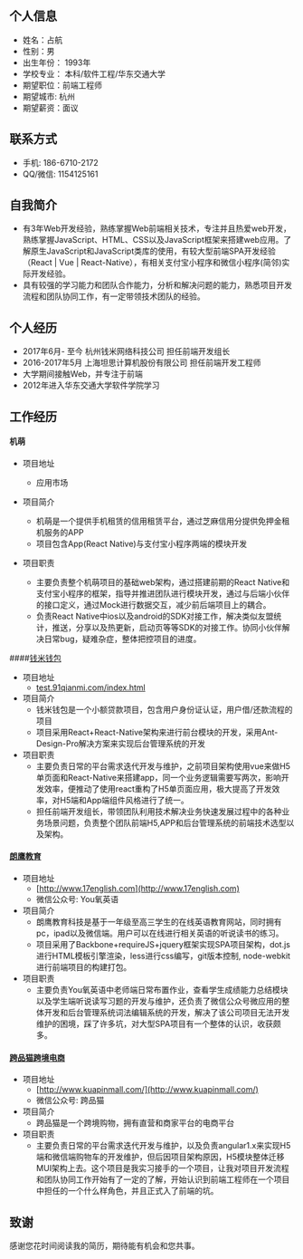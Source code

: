 ##  个人信息
* 姓名：占航
* 性别：男
* 出生年份： 1993年
* 学校专业： 本科/软件工程/华东交通大学
* 期望职位：前端工程师
* 期望城市: 杭州
* 期望薪资：面议

## 联系方式
* 手机: 186-6710-2172
* QQ/微信: 1154125161

## 自我简介
* 有3年Web开发经验，熟练掌握Web前端相关技术，专注并且热爱web开发，熟练掌握JavaScript、HTML、CSS以及JavaScript框架来搭建web应用。了解原生JavaScript和JavaScript类库的使用，有较大型前端SPA开发经验（React | Vue | React-Native），有相关支付宝小程序和微信小程序(简邻)实际开发经验。
* 具有较强的学习能力和团队合作能力，分析和解决问题的能力，熟悉项目开发流程和团队协同工作，有一定带领技术团队的经验。

## 个人经历
* 2017年6月- 至今 杭州钱米网络科技公司 担任前端开发组长
* 2016-2017年5月 上海坦思计算机股份有限公司 担任前端开发工程师
* 大学期间接触Web，并专注于前端
* 2012年进入华东交通大学软件学院学习

## 工作经历

#### 机萌

- 项目地址
  - 应用市场

- 项目简介

  - 机萌是一个提供手机租赁的信用租赁平台，通过芝麻信用分提供免押金租机服务的APP
  - 项目包含App(React Native)与支付宝小程序两端的模块开发

- 项目职责

  - 主要负责整个机萌项目的基础web架构，通过搭建前期的React Native和支付宝小程序的框架，指导并推进团队进行模块开发，通过与后端小伙伴的接口定义，通过Mock进行数据交互，减少前后端项目上的耦合。
  - 负责React Native中ios以及android的SDK对接工作，解决类似友盟统计，推送，分享以及热更新，启动页等等SDK的对接工作。协同小伙伴解决日常bug，疑难杂症，整体把控项目的进度。

  

####[钱米钱包](http://lzj.sanbaokj.com/index.html)

- 项目地址
  - [test.91qianmi.com/index.html](test.91qianmi.com/index.html)
- 项目简介
  - 钱米钱包是一个小额贷款项目，包含用户身份证认证，用户借/还款流程的项目
  - 项目采用React+React-Native架构来进行前台模块的开发，采用Ant-Design-Pro解决方案来实现后台管理系统的开发
- 项目职责
  - 主要负责日常的平台需求迭代开发与维护，之前项目架构使用vue来做H5单页面和React-Native来搭建app，同一个业务逻辑需要写两次，影响开发效率，便推动了使用react重构了H5单页面应用，极大提高了开发效率，对H5端和App端组件风格进行了统一。
  - 担任前端开发组长，带领团队利用技术解决业务快速发展过程中的各种业务场景问题，负责整个团队前端H5,APP和后台管理系统的前端技术选型以及架构。

#### [朗鹰教育](http://www.17english.com)
* 项目地址
  * [http://www.17english.com](http://www.17english.com)     
  * 微信公众号: You氧英语
* 项目简介
  * 朗鹰教育科技是基于一年级至高三学生的在线英语教育网站，同时拥有pc，ipad以及微信端。用户可以在线进行相关英语的听说读书的练习。
  * 项目采用了Backbone+requireJS+jquery框架实现SPA项目架构，dot.js进行HTML模板引擎渲染，less进行css编写，git版本控制,  node-webkit进行前端项目的构建打包。
* 项目职责
  * 主要负责You氧英语中老师端日常布置作业，查看学生成绩能力总结模块以及学生端听说读写习题的开发与维护，还负责了微信公众号微应用的整体开发和后台管理系统词法编辑系统的开发，解决了该公司项目无法开发维护的困境，踩了许多坑，对大型SPA项目有一个整体的认识，收获颇多。

#### [跨品猫跨境电商](http://www.kuapinmall.com/)
* 项目地址
  * [http://www.kuapinmall.com/](http://www.kuapinmall.com/)
  * 微信公众号: 跨品猫
* 项目简介
  * 跨品猫是一个跨境购物，拥有直营和商家平台的电商平台
* 项目职责
  * 主要负责日常的平台需求迭代开发与维护，以及负责angular1.x来实现H5端和微信端购物车的开发维护，但后因项目架构原因，H5模块整体迁移MUI架构上去。这个项目是我实习接手的一个项目，让我对项目开发流程和团队协同工作开始有了一定的了解，开始认识到前端工程师在一个项目中担任的一个什么样角色，并且正式入了前端的坑。

## 致谢

感谢您花时间阅读我的简历，期待能有机会和您共事。
